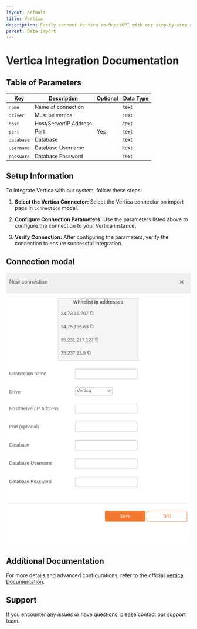 ```yaml
---
layout: default
title: Vertica
description: Easily connect Vertica to BoostKPI with our step-by-step guide in our FAQ page. Unlock the potential of your data in Vertica by seamlessly integrating it with BoostKPI for in-depth analysis and reporting. Our comprehensive instructions will walk you through the process, ensuring a smooth and efficient connection. Dive into the details and harness the power of data analytics with Vertica and BoostKPI combined.
parent: Data import
---
```


# Vertica Integration Documentation

## Table of Parameters

| Key        | Description            | Optional | Data Type |
|------------|------------------------|----------|-----------|
| `name`     | Name of connection     |          | text      |
| `driver`   | Must be vertica        |          | text      |
| `host`     | Host/Server/IP Address |          | text      |
| `port`     | Port                   | Yes      | text      |
| `database` | Database               |          | text      |
| `username` | Database Username      |          | text      |
| `password` | Database Password      |          | text      |

## Setup Information

To integrate Vertica with our system, follow these steps:

1. **Select the Vertica Connector:** Select the Vertica connector on import page in `Connection`
   modal.

2. **Configure Connection Parameters:** Use the parameters listed above to configure the connection
   to your Vertica instance.

3. **Verify Connection:** After configuring the parameters, verify the connection to ensure
   successful integration.

## Connection modal

![Vertica Integration](../../../images/integration/vertica-integration.png)

## Additional Documentation

For more details and advanced configurations, refer to the
official [Vertica Documentation](https://www.vertica.com/docs/9.2.x/HTML/Content/Home.htm).

## Support

If you encounter any issues or have questions, please contact our support team.

